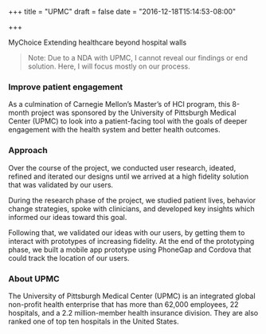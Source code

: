 +++
title = "UPMC"
draft = false
date = "2016-12-18T15:14:53-08:00"

+++

<div class="article-header">
    <span class="title">MyChoice</span>
    <span class="byline">Extending healthcare beyond hospital walls</span>
</div>

>Note: Due to a NDA with UPMC, I cannot reveal our findings or end solution. Here, I will focus mostly on our process.

### Improve patient engagement

As a culmination of Carnegie Mellon’s Master’s of HCI program, this 8-month project was sponsored by the University of Pittsburgh Medical Center (UPMC) to look into a patient-facing tool with the goals of deeper engagement with the health system and better health outcomes. 

### Approach 

Over the course of the project, we conducted user research, ideated, refined and iterated our designs until we arrived at a high fidelity solution that was validated by our users.

During the research phase of the project, we studied patient lives, behavior change strategies, spoke with clinicians, and developed key insights which informed our ideas toward this goal. 

Following that, we validated our ideas with our users, by getting them to interact with prototypes of increasing fidelity. At the end of the prototyping phase, we built a mobile app prototype using PhoneGap and Cordova that could track the location of our users.


### About UPMC

The University of Pittsburgh Medical Center (UPMC) is an integrated global non-profit health enterprise that has more than 62,000 employees, 22 hospitals, and a 2.2 million-member health insurance division. They are also ranked one of top ten hospitals in the United States.

